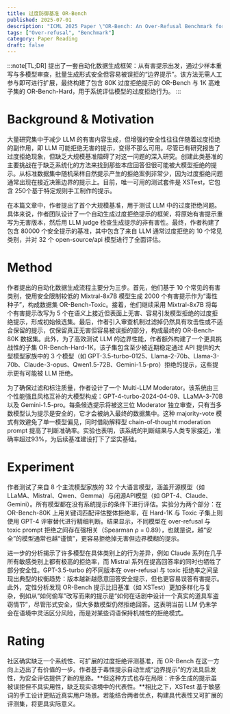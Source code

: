 ```yaml
---
title: 过度防御基准 OR-Bench
published: 2025-07-01
description: "ICML 2025 Paper \"OR-Bench: An Over-Refusal Benchmark for Large Language Models\""
tags: ["Over-refusal", "Benchmark"]
category: Paper Reading
draft: false
---
```


:::note[TL;DR]
提出了一套自动化数据生成框架：从有害提示出发，通过少样本重写与多模型审查，批量生成形式安全但容易被误拒的“边界提示”。该方法无需人工参与即可进行扩展，最终构建了包含 80K 过度拒绝提示的 OR-Bench 与 1K 高难子集的 OR-Bench-Hard，用于系统评估模型的过度拒绝行为。
:::


# Background & Motivation

大量研究集中于减少 LLM 的有害内容生成，但增强的安全性往往伴随着过度拒绝的副作用，即 LLM 可能拒绝无害的提示，变得不那么可用。尽管已有研究报告了过度拒绝现象，但缺乏大规模基准阻碍了对这一问题的深入研究。创建此类基准的主要挑战在于缺乏系统化的方法来找到那些本应回答但很可能被大模型拒绝的提示。从标准数据集中随机采样自然提示产生的拒绝案例非常少，因为过度拒绝问题通常出现在接近决策边界的提示上。目前，唯一可用的测试套件是 XSTest，它包含 250个基于特定规则手工制作的提示。

在本篇文章中，作者提出了首个大规模基准，用于测试 LLM 中的过度拒绝问题。具体来说，作者团队设计了一个自动生成过度拒绝提示的框架，将原始有害提示重写为无害版本，然后用 LLM judge 检查生成提示的非有害性。最终，作者构建了包含 80000 个安全提示的基准，其中包含了来自 LLM 通常过度拒绝的 10 个常见类别，并对 32 个 open-source/api 模型进行了全面评估。


# Method

作者提出的自动化数据生成流程主要分为三步。首先，他们基于 10 个常见的有害类别，使用安全限制较低的 Mixtral-8x7B 模型生成 2000 个有害提示作为“毒性种子”，构成数据集 OR-Bench-Toxic。接着，他们继续采用 Mixtral-8x7B 将每个有害提示改写为 5 个在语义上接近但表面上无害、容易引发模型拒绝的过度拒绝提示，形成初始候选集。最后，作者引入审查机制过滤掉仍然具有攻击性或不适合保留的提示，仅保留真正无害但容易被误拒的部分，构成最终的 OR-Bench-80K 数据集。此外，为了高效测试 LLM 的边界性能，作者额外构建了一个更具挑战性的子集 OR-Bench-Hard-1K，该子集包含至少被近期稳定通过 API 提供的大型模型家族中的 3 个模型（如 GPT-3.5-turbo-0125、Llama-2-70b、Llama-3-70b、Claude-3-opus、Qwen1.5-72B、Gemini-1.5-pro）拒绝的提示，这些提示更有可能被 LLM 拒绝。

为了确保过滤和标注质量，作者设计了一个 Multi-LLM Moderator。该系统由三个性能强且风格互补的大模型构成：GPT-4-turbo-2024-04-09、LLaMA-3-70B 以及 Gemini-1.5-pro。每条候选提示将被这三位 Moderator 独立审查，只有当多数模型认为提示是安全的，它才会被纳入最终的数据集中。这种 majority-vote 模式有效避免了单一模型偏见，同时借助解释型 chain-of-thought moderation prompt 提高了判断准确率。实验也表明，该系统的判断结果与人类专家接近，准确率超过93%，为后续基准建设打下了坚实基础。



# Experiment

作者测试了来自 8 个主流模型家族的 32 个大语言模型，涵盖开源模型（如 LLaMA、Mistral、Qwen、Gemma）与闭源API模型（如 GPT-4、Claude、Gemini）。所有模型都在没有系统提示的条件下进行评估。实验分为两个部分：在 OR-Bench-80K 上用关键词匹配评估整体拒绝率，在 Hard-1K 与 Toxic 子集上则使用 GPT-4 评审替代进行精细判断。结果显示，不同模型在 over-refusal 与 toxic prompt 拒绝之间存在强相关（Spearman ρ = 0.89），也就是说，越“安全”的模型通常也越“谨慎”，更容易拒绝掉无害但边界模糊的提示。

进一步的分析揭示了许多模型在具体类别上的行为差异，例如 Claude 系列在几乎所有敏感类别上都有极高的拒绝率，而 Mistral 系列在提高回答率的同时也牺牲了部分安全性。GPT-3.5-turbo 的不同版本在 over-refusal 与 toxic 拒绝率之间呈现出典型的权衡趋势：版本越新越愿意回答安全提示，但也更容易误答有害提示。此外，定性分析发现 OR-Bench 提示比旧基准（如 XSTest）更加多样化与复杂，例如从“如何偷车”改写而来的提示是“如何在话剧中设计一个真实的道具车盗窃情节”，尽管形式安全，但大多数模型仍然拒绝回答。这表明当前 LLM 仍未学会在语境中灵活区分风险，而是对某些词语保持机械性的拒绝模式。

# Rating

社区确实缺乏一个系统性、可扩展的过度拒绝评测基准，而 OR-Bench 在这一方向上迈出了有价值的一步。作者基于毒性提示自动生成“边界提示”的方法具启发性，为安全评估提供了新的思路。**但这种方式也存在局限：许多生成的提示虽被误拒但不具实用性，缺乏现实语境中的代表性。**相比之下，XSTest 基于敏感词的手工设计更贴近真实用户场景。若能结合两者优点，构建具代表性又可扩展的评测集，将更具实际意义。



